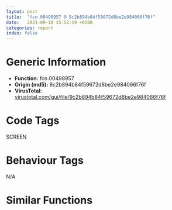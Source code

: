 ```yaml
---
layout: post
title:  "fcn.00498957 @ 9c2b894b84f59672d8be2e984066f76f"
date:   2021-09-10 15:52:19 +0300
categories: report
index: false
---
```


# Generic Information
- **Function:** fcn.00498957
- **Origin (md5):** 9c2b894b84f59672d8be2e984066f76f
- **VirusTotal:** [virustotal.com/gui/file/9c2b894b84f59672d8be2e984066f76f][virustotal_ref]

# Code Tags
<span class="tag" id="SCREEN">SCREEN</span>


# Behaviour Tags
<span class="bhv-tag" id="na">N/A</span>

# Similar Functions
<script type="text/javascript" src="https://www.gstatic.com/charts/loader.js"></script>
<script type="text/javascript">

    google.charts.load('current', {'packages':['corechart']});
    google.charts.setOnLoadCallback(drawChart);

    function drawChart() {
    var data = new google.visualization.DataTable();
        data.addColumn('number', 'X');
        data.addColumn('number', 'Y');
        data.addColumn({type: 'string', role: 'tooltip', 'p': {'html': true}});
        data.addColumn({'type': 'string', 'role': 'style'});
        
        data.addRows([
    [-4176.810546875, -685.6163330078125, '<b><a href="/report/fcn.00498957@9c2b894b84f59672d8be2e984066f76f">fcn.00498957</a><br>@9c2b894b84f59672d8be2e984066f76f</b><br>push ebp<br>mov ebp, esp<br>sub esp, 0x3c<br>mov eax, dword[0x5d9004]<br>xor eax, ebp<br>mov dword[ebp-4], eax<br>push ebx<br>mov ebx, ecx<br>push esi<br>mov esi, dword[ebp+0xc]<br>push edi<br>mov eax, dword[ebx+0xfc]<br>mov edi, dword[ebp+0x10]<br>mov dword[ebp-0x28], esi<br>mov dword[ebp-0x30], edi<br>test eax, eax<br>je 0x4989c8<br>push dword[eax+0x20]<br>call dword[sym.imp.USER32.dll_IsWindowVisible]<br>test eax, eax<br>je 0x4989c8<br>xor eax, eax<br>mov dword[ebp-0x14], eax<br>mov dword[ebp-0x10], eax<br>mov dword[ebp-0xc], eax<br>mov dword[ebp-8], eax<br>lea eax, [ebp-0x14]<br>push eax<br>mov eax, dword[ebx+0xfc]<br>push dword[eax+0x20]<br>call dword[sym.imp.USER32.dll_GetWindowRect]<br>push edi<br>push esi<br>lea eax, [ebp-0x14]<br>push eax<br>call dword[sym.imp.USER32.dll_PtInRect]<br>mov ecx, dword[ebx+0xfc]<br>push eax<br>call fcn.00500bfc<br>cmp dword[ebp+8], 0x201<br>jne 0x498a62<br>cmp dword[0x5dfe28], 0<br>jne 0x4989f0<br>push 0x12<br>call dword[sym.imp.USER32.dll_GetAsyncKeyState]<br>mov ecx, 0x8000<br>test cx, ax<br>je 0x498a62<br>mov edi, dword[0x5dfe8c]<br>test edi, edi<br>je 0x498a62<br>mov esi, edi<br>test edi, edi<br>je 0x498fa5<br>mov esi, dword[esi+8]<br>mov edi, dword[edi]<br>mov dword[ebp-0x2c], esi<br>test esi, esi<br>je 0x498fa5<br>push dword[esi+0x20]<br>call fcn.00415cde<br>test eax, eax<br>je 0x498a5b<br>mov eax, dword[ebp-0x28]<br>mov dword[ebp-0x38], eax<br>mov eax, dword[ebp-0x30]<br>mov dword[ebp-0x34], eax<br>lea eax, [ebp-0x38]<br>push eax<br>push dword[esi+0x20]<br>call dword[sym.imp.USER32.dll_ScreenToClient]<br>mov eax, dword[esi]<br>push dword[ebp-0x34]<br>push dword[ebp-0x38]<br>mov esi, dword[eax+0x390]<br>mov ecx, esi<br>call fcn.00553897<br>mov ecx, dword[ebp-0x2c]<br>call esi<br>test eax, eax<br>jns 0x498b3a<br>test edi, edi<br>jne 0x4989fa<br>mov esi, dword[ebp-0x28]<br>and dword[ebp-0x2c], 0<br>call fcn.004448f8<br>cmp dword[0x5dfe28], 0<br>mov edi, eax<br>jne 0x498e49<br>test edi, edi<br>je 0x498e49<br>mov eax, dword[ebp-0x30]<br>mov ecx, edi<br>mov dword[ebp-8], eax<br>lea eax, [ebp-0xc]<br>push eax<br>mov dword[ebp-0xc], esi<br>call fcn.004432a9<br>cmp eax, 4<br>jne 0x498e34<br>call fcn.00444752<br>mov esi, eax<br>mov dword[ebp-0x3c], esi<br>test esi, esi<br>je 0x498bbf<br>push dword[esi+0x1170]<br>call dword[sym.imp.USER32.dll_IsWindow]<br>test eax, eax<br>je 0x498bbf<br>xor eax, eax<br>mov dword[ebp-0x14], eax<br>mov dword[ebp-0x10], eax<br>mov dword[ebp-0xc], eax<br>mov dword[ebp-8], eax<br>lea eax, [ebp-0x14]<br>push eax<br>push dword[esi+0x1170]<br>call dword[sym.imp.USER32.dll_GetWindowRect]<br>push dword[ebp-0x30]<br>lea eax, [ebp-0x14]<br>push dword[ebp-0x28]<br>push eax<br>call dword[sym.imp.USER32.dll_PtInRect]<br>test eax, eax<br>je 0x498bbf<br>push dword[esi+0x1170]<br>call fcn.00415cde<br>push eax<br>push 0x5d8578<br>call fcn.004317b9<br>pop ecx<br>pop ecx<br>xor ecx, ecx<br>mov esi, eax<br>mov eax, dword[ebp-0x3c]<br>push ecx<br>push ecx<br>push 0x10<br>push dword[eax+0x20]<br>mov dword[eax+0x1170], ecx<br>call dword[sym.imp.USER32.dll_SendMessageW]<br>mov dword[0x5e0834], esi<br>xor eax, eax<br>jmp 0x498f92<br>mov edi, dword[ebp-0x2c]<br>mov ecx, edi<br>push eax<br>call fcn.00436cc2<br>mov dword[ebp-0x2c], eax<br>mov ecx, dword[eax]<br>mov esi, dword[ecx+0x38]<br>mov ecx, esi<br>call fcn.00553897<br>mov ecx, dword[ebp-0x2c]<br>call esi<br>test eax, eax<br>je 0x498a5f<br>mov eax, dword[ebp-0x2c]<br>mov eax, dword[eax]<br>mov esi, dword[eax+0x38]<br>mov ecx, esi<br>call fcn.00553897<br>mov ecx, dword[ebp-0x2c]<br>call esi<br>cmp eax, dword[ebp+0x14]<br>jne 0x498a5f<br>push dword[ebp-0x34]<br>mov eax, dword[ebp-0x2c]<br>push dword[ebp-0x38]<br>add eax, 0x54<br>push eax<br>call dword[sym.imp.USER32.dll_PtInRect]<br>test eax, eax<br>je 0x498a5f<br>movzx ecx, word[ebp-0x34]<br>movzx eax, word[ebp-0x38]<br>shl ecx, 0x10<br>or ecx, eax<br>push ecx<br>push 0<br>push 0x201<br>push dword[edi+0x20]<br>call dword[sym.imp.USER32.dll_SendMessageW]<br>xor eax, eax<br>inc eax<br>jmp 0x498f92<br>xor eax, eax<br>mov dword[ebp-0x24], eax<br>mov dword[ebp-0x20], eax<br>mov dword[ebp-0x1c], eax<br>mov dword[ebp-0x18], eax<br>cmp dword[0x5e0834], eax<br>je 0x498d64<br>mov esi, dword[edi+0x20]<br>push eax<br>call fcn.00419a63<br>push esi<br>lea ecx, [eax+0x1c]<br>call fcn.00432e88<br>test eax, eax<br>jne 0x498c09<br>mov esi, dword[edi+0x20]<br>push eax<br>call fcn.00419a63<br>push esi<br>lea ecx, [eax+0x38]<br>call fcn.00432e88<br>test eax, eax<br>je 0x498d64<br>mov eax, dword[edi]<br>lea ecx, [ebp-0x24]<br>push ecx<br>mov esi, dword[eax+0x1d4]<br>mov ecx, esi<br>call fcn.00553897<br>mov ecx, edi<br>call esi<br>mov dword[ebp-0x34], eax<br>test eax, eax<br>je 0x498d64<br>push eax<br>push 0x5d854c<br>call fcn.004317b9<br>mov esi, eax<br>mov eax, dword[ebp-0x28]<br>mov dword[ebp-0xc], eax<br>mov eax, dword[ebp-0x30]<br>pop ecx<br>mov dword[ebp-8], eax<br>lea eax, [ebp-0xc]<br>pop ecx<br>push eax<br>mov eax, dword[ebp-0x34]<br>mov dword[ebp-0x3c], esi<br>push dword[eax+0x20]<br>call dword[sym.imp.USER32.dll_ScreenToClient]<br>push dword[ebp-8]<br>lea eax, [ebp-0x24]<br>push dword[ebp-0xc]<br>push eax<br>call dword[sym.imp.USER32.dll_PtInRect]<br>test eax, eax<br>je 0x498cd1<br>test esi, esi<br>je 0x498c89<br>mov eax, dword[esi]<br>mov esi, dword[eax+0x44c]<br>mov ecx, esi<br>call fcn.00553897<br>mov ecx, dword[ebp-0x3c]<br>call esi<br>test eax, eax<br>je 0x498ca9<br>mov eax, dword[edi]<br>mov esi, dword[eax+0x1cc]<br>mov ecx, esi<br>call fcn.00553897<br>mov ecx, edi<br>call esi<br>test eax, eax<br>jne 0x498ca9<br>push eax<br>push eax<br>push 0x10<br>jmp 0x498bae<br>cmp dword[ebp+8], 0x204<br>je 0x498cbf<br>cmp dword[ebp+8], 0x205<br>jne 0x498bb7<br>cmp dword[edi+0x116c], 0<br>je 0x498bb7<br>jmp 0x498b33<br>test esi, esi<br>je 0x498d64<br>mov eax, dword[esi]<br>mov esi, dword[eax+0x44c]<br>mov ecx, esi<br>call fcn.00553897<br>mov edi, dword[ebp-0x3c]<br>mov ecx, edi<br>call esi<br>test eax, eax<br>jne 0x498d64<br>mov eax, dword[edi]<br>mov esi, dword[eax+0x440]<br>mov ecx, esi<br>call fcn.00553897<br>mov ecx, edi<br>call esi<br>push dword[edi+0x20]<br>call dword[sym.imp.USER32.dll_GetParent]<br>push eax<br>call fcn.00415cb4<br>push eax<br>push 0x5d8578<br>call fcn.004317b9<br>mov esi, eax<br>pop ecx<br>pop ecx<br>test esi, esi<br>je 0x498d64<br>mov eax, dword[ebp-0x28]<br>mov ecx, esi<br>mov dword[ebp-0x38], eax<br>mov eax, dword[ebp-0x30]<br>mov dword[ebp-0x34], eax<br>lea eax, [ebp-0x38]<br>push eax<br>call fcn.004432a9<br>test eax, eax<br>je 0x498b33<br>jle 0x498d64<br>cmp eax, 2<br>jle 0x498e15<br>cmp eax, 3<br>je 0x498b33<br>cmp eax, 5<br>je 0x498b33<br>call fcn.004448f8<br>mov edi, eax<br>test edi, edi<br>je 0x498e49<br>mov ecx, dword[edi]<br>mov esi, dword[ecx+0x1cc]<br>mov ecx, esi<br>call fcn.00553897<br>mov ecx, edi<br>call esi<br>test eax, eax<br>jne 0x498e49<br>mov eax, dword[edi]<br>mov esi, dword[eax+0x1dc]<br>mov ecx, esi<br>call fcn.00553897<br>mov ecx, edi<br>call esi<br>push 0<br>neg eax<br>push 0<br>sbb esi, esi<br>push 0x10<br>push dword[edi+0x20]<br>inc esi<br>mov dword[ebp-0x2c], esi<br>call dword[sym.imp.USER32.dll_SendMessageW]<br>call dword[sym.imp.USER32.dll_GetFocus]<br>push eax<br>call fcn.00415cb4<br>test eax, eax<br>je 0x498de3<br>push 0x5d8528<br>mov ecx, eax<br>call fcn.00431851<br>test eax, eax<br>je 0x498de3<br>mov ecx, dword[ebx+0xb0]<br>call fcn.0041bde5<br>test esi, esi<br>mov esi, dword[ebp-0x28]<br>je 0x498e4c<br>push dword[ebp-0x30]<br>push esi<br>call dword[sym.imp.USER32.dll_WindowFromPoint]<br>push eax<br>call fcn.00415cb4<br>push eax<br>push 0x58cce4<br>call fcn.004317b9<br>pop ecx<br>pop ecx<br>test eax, eax<br>je 0x498e11<br>cmp dword[eax+0x20], 0<br>jne 0x498e4c<br>xor edi, edi<br>jmp 0x498e4f<br>push 0<br>push 0<br>push 0x10<br>push dword[esi+0x20]<br>call dword[sym.imp.USER32.dll_SendMessageW]<br>mov ecx, dword[ebx+0xb0]<br>call fcn.0041bde5<br>jmp 0x498bb7<br>cmp eax, 1<br>je 0x498e3e<br>cmp eax, 2<br>jne 0x498e49<br>push 0<br>push 0<br>push 0x10<br>push dword[edi+0x20]<br>jmp 0x498e1e<br>mov esi, dword[ebp-0x28]<br>mov edi, dword[ebp-0x2c]<br>cmp dword[ebp+8], 0xa5<br>jne 0x498f90<br>mov eax, dword[ebx+0xb0]<br>test eax, eax<br>je 0x498e69<br>mov eax, dword[eax+0x20]<br>cmp dword[ebp+0x14], eax<br>jne 0x498f90<br>mov ecx, ebx<br>call fcn.0049724d<br>test eax, eax<br>je 0x498f90<br>push ecx<br>push ecx<br>mov ecx, dword[ebp-0x30]<br>mov eax, esp<br>mov dword[eax+4], ecx<br>mov ecx, ebx<br>mov dword[eax], esi<br>call fcn.00497ffd<br>cmp eax, 2<br>je 0x498eb1<br>cmp eax, 3<br>je 0x498eb1<br>cmp eax, 8<br>je 0x498eb1<br>cmp eax, 9<br>je 0x498eb1<br>cmp eax, 0x14<br>jne 0x498f90<br>mov eax, dword[ebx+0xb0]<br>push 0<br>push dword[eax+0x20]<br>call dword[sym.imp.USER32.dll_GetSystemMenu]<br>push eax<br>call fcn.0042e39a<br>mov esi, eax<br>test esi, esi<br>je 0x498f90<br>cmp dword[esi+4], 0<br>je 0x498f90<br>push dword[esi+4]<br>call dword[sym.imp.USER32.dll_IsMenu]<br>test eax, eax<br>je 0x498f90<br>push 0<br>push 0xf030<br>push dword[esi+4]<br>call dword[sym.imp.USER32.dll_EnableMenuItem]<br>push 0<br>push 0xf120<br>push dword[esi+4]<br>call dword[sym.imp.USER32.dll_EnableMenuItem]<br>mov eax, dword[ebx+0xb0]<br>push dword[eax+0x20]<br>call dword[sym.imp.USER32.dll_IsZoomed]<br>test eax, eax<br>je 0x498f29<br>push 3<br>push 0xf030<br>jmp 0x498f43<br>mov eax, dword[ebx+0xb0]<br>push dword[eax+0x20]<br>call dword[sym.imp.USER32.dll_IsIconic]<br>test eax, eax<br>jne 0x498f4c<br>push 3<br>push 0xf120<br>push dword[esi+4]<br>call dword[sym.imp.USER32.dll_EnableMenuItem]<br>mov eax, dword[ebx+0xb0]<br>test eax, eax<br>je 0x498f59<br>mov eax, dword[eax+0x20]<br>push 0<br>push eax<br>push 0<br>push dword[ebp-0x30]<br>push dword[ebp-0x28]<br>push 0x100<br>push dword[esi+4]<br>call dword[sym.imp.USER32.dll_TrackPopupMenu]<br>test eax, eax<br>je 0x498f90<br>push 0<br>push eax<br>mov eax, dword[ebx+0xb0]<br>push 0x112<br>push dword[eax+0x20]<br>call dword[sym.imp.USER32.dll_SendMessageW]<br>xor edi, edi<br>inc edi<br>mov eax, edi<br>mov ecx, dword[ebp-4]<br>pop edi<br>pop esi<br>xor ecx, ebp<br>pop ebx<br>call fcn.00553199<br>mov esp, ebp<br>pop ebp<br>ret 0x10<br>call fcn.0040f785<br>int3 <br><eoc> ', 'point { fill-color: #e0440e; }'],
[4176.810546875, 685.6163330078125, '<b><a href="/report/fcn.100ad69a@e5d49e0823e602f2ee948ac39d32c1eb">fcn.100ad69a</a><br>@e5d49e0823e602f2ee948ac39d32c1eb</b><br>push ebp<br>mov ebp, esp<br>sub esp, 0x38<br>mov eax, dword[0x1019a040]<br>xor eax, ebp<br>mov dword[ebp-4], eax<br>push ebx<br>mov ebx, ecx<br>push esi<br>mov esi, dword[ebp+0xc]<br>push edi<br>mov eax, dword[ebx+0xfc]<br>mov edi, dword[ebp+0x10]<br>mov dword[ebp-0x28], esi<br>mov dword[ebp-0x2c], edi<br>test eax, eax<br>je 0x100ad70b<br>push dword[eax+0x20]<br>call dword[sym.imp.USER32.dll_IsWindowVisible]<br>test eax, eax<br>je 0x100ad70b<br>xor eax, eax<br>mov dword[ebp-0x14], eax<br>mov dword[ebp-0x10], eax<br>mov dword[ebp-0xc], eax<br>mov dword[ebp-8], eax<br>lea eax, [ebp-0x14]<br>push eax<br>mov eax, dword[ebx+0xfc]<br>push dword[eax+0x20]<br>call dword[sym.imp.USER32.dll_GetWindowRect]<br>push edi<br>push esi<br>lea eax, [ebp-0x14]<br>push eax<br>call dword[sym.imp.USER32.dll_PtInRect]<br>mov ecx, dword[ebx+0xfc]<br>push eax<br>call fcn.100e455f<br>cmp dword[ebp+8], 0x201<br>jne 0x100ad792<br>cmp dword[0x101a1d94], 0<br>jne 0x100ad72f<br>push 0x12<br>call dword[sym.imp.USER32.dll_GetAsyncKeyState]<br>mov ecx, 0x8000<br>test cx, ax<br>je 0x100ad792<br>mov esi, dword[0x101a1dfc]<br>jmp 0x100ad78b<br>mov edi, esi<br>test esi, esi<br>je 0x100adc64<br>mov edi, dword[edi+8]<br>mov esi, dword[esi]<br>test edi, edi<br>je 0x100adc64<br>push dword[edi+0x20]<br>call fcn.1000df1a<br>test eax, eax<br>je 0x100ad78b<br>mov eax, dword[ebp-0x28]<br>mov dword[ebp-0x38], eax<br>mov eax, dword[ebp-0x2c]<br>mov dword[ebp-0x34], eax<br>lea eax, [ebp-0x38]<br>push eax<br>push dword[edi+0x20]<br>call dword[sym.imp.USER32.dll_ScreenToClient]<br>push dword[ebp-0x34]<br>mov eax, dword[edi]<br>mov ecx, edi<br>push dword[ebp-0x38]<br>call dword[eax+0x38c]<br>test eax, eax<br>jns 0x100ad86a<br>test esi, esi<br>jne 0x100ad737<br>mov esi, dword[ebp-0x28]<br>and dword[ebp-0x30], 0<br>call fcn.1004acd2<br>cmp dword[0x101a1d94], 0<br>mov edi, eax<br>jne 0x100adb14<br>test edi, edi<br>je 0x100adb14<br>mov eax, dword[ebp-0x2c]<br>mov ecx, edi<br>mov dword[ebp-8], eax<br>lea eax, [ebp-0xc]<br>push eax<br>mov dword[ebp-0xc], esi<br>call fcn.10049837<br>cmp eax, 4<br>jne 0x100adaff<br>call fcn.1004ab2c<br>mov esi, eax<br>mov dword[ebp-0x34], esi<br>test esi, esi<br>je 0x100ad8d1<br>push dword[esi+0x10e0]<br>call dword[sym.imp.USER32.dll_IsWindow]<br>test eax, eax<br>je 0x100ad8d1<br>xor eax, eax<br>mov dword[ebp-0x14], eax<br>mov dword[ebp-0x10], eax<br>mov dword[ebp-0xc], eax<br>mov dword[ebp-8], eax<br>lea eax, [ebp-0x14]<br>push eax<br>push dword[esi+0x10e0]<br>call dword[sym.imp.USER32.dll_GetWindowRect]<br>push dword[ebp-0x2c]<br>lea eax, [ebp-0x14]<br>push dword[ebp-0x28]<br>push eax<br>call dword[sym.imp.USER32.dll_PtInRect]<br>test eax, eax<br>je 0x100ad8d1<br>push dword[esi+0x10e0]<br>call fcn.1000df1a<br>push eax<br>push 0x10199694<br>call fcn.1000904b<br>pop ecx<br>pop ecx<br>xor ecx, ecx<br>mov esi, eax<br>mov eax, dword[ebp-0x34]<br>push ecx<br>push ecx<br>push 0x10<br>push dword[eax+0x20]<br>mov dword[eax+0x10e0], ecx<br>call dword[sym.imp.USER32.dll_SendMessageW]<br>mov dword[0x101a1bd8], esi<br>xor eax, eax<br>jmp 0x100adc51<br>push eax<br>mov ecx, edi<br>call fcn.1005c9b9<br>mov esi, eax<br>mov ecx, esi<br>mov edx, dword[esi]<br>call dword[edx+0x38]<br>test eax, eax<br>je 0x100ad78f<br>mov edx, dword[esi]<br>mov ecx, esi<br>call dword[edx+0x38]<br>cmp eax, dword[ebp+0x14]<br>jne 0x100ad78f<br>push dword[ebp-0x34]<br>lea eax, [esi+0x54]<br>push dword[ebp-0x38]<br>push eax<br>call dword[sym.imp.USER32.dll_PtInRect]<br>test eax, eax<br>je 0x100ad78f<br>movzx ecx, word[ebp-0x34]<br>movzx eax, word[ebp-0x38]<br>shl ecx, 0x10<br>or ecx, eax<br>push ecx<br>push 0<br>push 0x201<br>push dword[edi+0x20]<br>call dword[sym.imp.USER32.dll_SendMessageW]<br>xor eax, eax<br>inc eax<br>jmp 0x100adc51<br>xor eax, eax<br>mov dword[ebp-0x24], eax<br>mov dword[ebp-0x20], eax<br>mov dword[ebp-0x1c], eax<br>mov dword[ebp-0x18], eax<br>cmp dword[0x101a1bd8], eax<br>je 0x100ada3e<br>mov esi, dword[edi+0x20]<br>push eax<br>call fcn.1001163c<br>push esi<br>lea ecx, [eax+0x1c]<br>call fcn.1001984a<br>test eax, eax<br>jne 0x100ad91b<br>mov esi, dword[edi+0x20]<br>push eax<br>call fcn.1001163c<br>push esi<br>lea ecx, [eax+0x38]<br>call fcn.1001984a<br>test eax, eax<br>je 0x100ada3e<br>mov eax, dword[edi]<br>lea ecx, [ebp-0x24]<br>push ecx<br>mov ecx, edi<br>call dword[eax+0x1d0]<br>mov dword[ebp-0x34], eax<br>test eax, eax<br>je 0x100ada3e<br>push eax<br>push 0x101999a4<br>call fcn.1000904b<br>mov esi, eax<br>mov eax, dword[ebp-0x28]<br>mov dword[ebp-0xc], eax<br>mov eax, dword[ebp-0x2c]<br>pop ecx<br>mov dword[ebp-8], eax<br>lea eax, [ebp-0xc]<br>pop ecx<br>push eax<br>mov eax, dword[ebp-0x34]<br>push dword[eax+0x20]<br>call dword[sym.imp.USER32.dll_ScreenToClient]<br>push dword[ebp-8]<br>lea eax, [ebp-0x24]<br>push dword[ebp-0xc]<br>push eax<br>call dword[sym.imp.USER32.dll_PtInRect]<br>test eax, eax<br>je 0x100ad9c4<br>test esi, esi<br>je 0x100ad985<br>mov eax, dword[esi]<br>mov ecx, esi<br>call dword[eax+0x448]<br>test eax, eax<br>je 0x100ad99c<br>mov eax, dword[edi]<br>mov ecx, edi<br>call dword[eax+0x1c8]<br>test eax, eax<br>jne 0x100ad99c<br>push eax<br>push eax<br>push 0x10<br>jmp 0x100ad8c0<br>cmp dword[ebp+8], 0x204<br>je 0x100ad9b2<br>cmp dword[ebp+8], 0x205<br>jne 0x100ad8c9<br>cmp dword[edi+0x10dc], 0<br>je 0x100ad8c9<br>jmp 0x100ad863<br>test esi, esi<br>je 0x100ada3e<br>mov eax, dword[esi]<br>mov ecx, esi<br>call dword[eax+0x448]<br>test eax, eax<br>jne 0x100ada3e<br>mov eax, dword[esi]<br>mov ecx, esi<br>call dword[eax+0x43c]<br>push dword[esi+0x20]<br>call dword[sym.imp.USER32.dll_GetParent]<br>push eax<br>call fcn.1000def0<br>push eax<br>push 0x10199694<br>call fcn.1000904b<br>mov esi, eax<br>pop ecx<br>pop ecx<br>test esi, esi<br>je 0x100ada3e<br>mov eax, dword[ebp-0x28]<br>mov ecx, esi<br>mov dword[ebp-0x38], eax<br>mov eax, dword[ebp-0x2c]<br>mov dword[ebp-0x34], eax<br>lea eax, [ebp-0x38]<br>push eax<br>call fcn.10049837<br>test eax, eax<br>je 0x100ad863<br>jle 0x100ada3e<br>cmp eax, 2<br>jle 0x100adae0<br>cmp eax, 3<br>je 0x100ad863<br>cmp eax, 5<br>je 0x100ad863<br>call fcn.1004acd2<br>mov esi, eax<br>test esi, esi<br>je 0x100adb14<br>mov edx, dword[esi]<br>mov ecx, esi<br>call dword[edx+0x1c8]<br>test eax, eax<br>jne 0x100adb14<br>mov eax, dword[esi]<br>mov ecx, esi<br>call dword[eax+0x1d8]<br>push 0<br>neg eax<br>push 0<br>sbb edi, edi<br>push 0x10<br>push dword[esi+0x20]<br>inc edi<br>mov dword[ebp-0x30], edi<br>call dword[sym.imp.USER32.dll_SendMessageW]<br>call dword[sym.imp.USER32.dll_GetFocus]<br>push eax<br>call fcn.1000def0<br>test eax, eax<br>je 0x100adaab<br>push 0x10199860<br>mov ecx, eax<br>call fcn.100090e1<br>test eax, eax<br>je 0x100adaab<br>mov ecx, dword[ebx+0xb0]<br>call fcn.100127a0<br>mov esi, dword[ebp-0x28]<br>test edi, edi<br>mov edi, dword[ebp-0x2c]<br>je 0x100adb1a<br>push edi<br>push esi<br>call dword[sym.imp.USER32.dll_WindowFromPoint]<br>push eax<br>call fcn.1000def0<br>push eax<br>push 0x10153798<br>call fcn.1000904b<br>pop ecx<br>pop ecx<br>test eax, eax<br>je 0x100adada<br>cmp dword[eax+0x20], 0<br>jne 0x100adb1a<br>and dword[ebp-0x30], 0<br>jmp 0x100adb1a<br>push 0<br>push 0<br>push 0x10<br>push dword[esi+0x20]<br>call dword[sym.imp.USER32.dll_SendMessageW]<br>mov ecx, dword[ebx+0xb0]<br>call fcn.100127a0<br>jmp 0x100ad8c9<br>cmp eax, 1<br>je 0x100adb09<br>cmp eax, 2<br>jne 0x100adb14<br>push 0<br>push 0<br>push 0x10<br>push dword[edi+0x20]<br>jmp 0x100adae9<br>mov esi, dword[ebp-0x28]<br>mov edi, dword[ebp-0x2c]<br>cmp dword[ebp+8], 0xa5<br>jne 0x100adc4e<br>mov eax, dword[ebx+0xb0]<br>test eax, eax<br>je 0x100adb34<br>mov eax, dword[eax+0x20]<br>cmp dword[ebp+0x14], eax<br>jne 0x100adc4e<br>mov ecx, ebx<br>call fcn.10083936<br>test eax, eax<br>je 0x100adc4e<br>push ecx<br>push ecx<br>mov eax, esp<br>mov ecx, ebx<br>mov dword[eax], esi<br>mov dword[eax+4], edi<br>call fcn.100acdf6<br>cmp eax, 2<br>je 0x100adb79<br>cmp eax, 3<br>je 0x100adb79<br>cmp eax, 8<br>je 0x100adb79<br>cmp eax, 9<br>je 0x100adb79<br>cmp eax, 0x14<br>jne 0x100adc4e<br>mov eax, dword[ebx+0xb0]<br>push 0<br>push dword[eax+0x20]<br>call dword[sym.imp.USER32.dll_GetSystemMenu]<br>push eax<br>call fcn.1001a184<br>mov esi, eax<br>test esi, esi<br>je 0x100adc4e<br>cmp dword[esi+4], 0<br>je 0x100adc4e<br>push dword[esi+4]<br>call dword[sym.imp.USER32.dll_IsMenu]<br>test eax, eax<br>je 0x100adc4e<br>mov edi, dword[sym.imp.USER32.dll_EnableMenuItem]<br>push 0<br>push 0xf030<br>push dword[esi+4]<br>call edi<br>push 0<br>push 0xf120<br>push dword[esi+4]<br>call edi<br>mov eax, dword[ebx+0xb0]<br>push dword[eax+0x20]<br>call dword[sym.imp.USER32.dll_IsZoomed]<br>test eax, eax<br>je 0x100adbef<br>push 3<br>push 0xf030<br>jmp 0x100adc09<br>mov eax, dword[ebx+0xb0]<br>push dword[eax+0x20]<br>call dword[sym.imp.USER32.dll_IsIconic]<br>test eax, eax<br>jne 0x100adc0e<br>push 3<br>push 0xf120<br>push dword[esi+4]<br>call edi<br>mov eax, dword[ebx+0xb0]<br>test eax, eax<br>je 0x100adc1b<br>mov eax, dword[eax+0x20]<br>push 0<br>push eax<br>push 0<br>push dword[ebp-0x2c]<br>push dword[ebp-0x28]<br>push 0x100<br>push dword[esi+4]<br>call dword[sym.imp.USER32.dll_TrackPopupMenu]<br>test eax, eax<br>je 0x100adc4e<br>push 0<br>push eax<br>mov eax, dword[ebx+0xb0]<br>push 0x112<br>push dword[eax+0x20]<br>jmp 0x100ad8c3<br>mov eax, dword[ebp-0x30]<br>mov ecx, dword[ebp-4]<br>pop edi<br>pop esi<br>xor ecx, ebp<br>pop ebx<br>call fcn.10121853<br>mov esp, ebp<br>pop ebp<br>ret 0x10<br>call fcn.10009c74<br>int3 <br><eoc> ', 'null'],

        ]);

    var options = {
        title: 'Similarity Plot',
        legend: 'none',
        colors: ['#dedbd9', '#e6693e', '#ec8f6e', '#f3b49f', '#f6c7b6'],
        tooltip: {isHtml: true, trigger: 'both'},
        explorer: {
        actions: ["dragToZoom", "rightClickToReset"],
        },
        chartArea: {
        width: '80%',
        height: '80%'
        },
        width: '100%',
        height: '100%'
    };

    var chart = new google.visualization.ScatterChart(document.getElementById('chart_div'));

    chart.draw(data, options);
    }
    
</script>


<div id="chart_div" style="width: 100%px; height: 100%;"></div>

# Disassembled Code
{% highlight nasm %}

push ebp
mov ebp, esp
sub esp, 0x3c
mov eax, dword[0x5d9004]
xor eax, ebp
mov dword[ebp-4], eax
push ebx
mov ebx, ecx
push esi
mov esi, dword[ebp+0xc]
push edi
mov eax, dword[ebx+0xfc]
mov edi, dword[ebp+0x10]
mov dword[ebp-0x28], esi
mov dword[ebp-0x30], edi
test eax, eax
je 0x4989c8
push dword[eax+0x20]
call dword[sym.imp.USER32.dll_IsWindowVisible]
test eax, eax
je 0x4989c8
xor eax, eax
mov dword[ebp-0x14], eax
mov dword[ebp-0x10], eax
mov dword[ebp-0xc], eax
mov dword[ebp-8], eax
lea eax, [ebp-0x14]
push eax
mov eax, dword[ebx+0xfc]
push dword[eax+0x20]
call dword[sym.imp.USER32.dll_GetWindowRect]
push edi
push esi
lea eax, [ebp-0x14]
push eax
call dword[sym.imp.USER32.dll_PtInRect]
mov ecx, dword[ebx+0xfc]
push eax
call fcn.00500bfc
cmp dword[ebp+8], 0x201
jne 0x498a62
cmp dword[0x5dfe28], 0
jne 0x4989f0
push 0x12
call dword[sym.imp.USER32.dll_GetAsyncKeyState]
mov ecx, 0x8000
test cx, ax
je 0x498a62
mov edi, dword[0x5dfe8c]
test edi, edi
je 0x498a62
mov esi, edi
test edi, edi
je 0x498fa5
mov esi, dword[esi+8]
mov edi, dword[edi]
mov dword[ebp-0x2c], esi
test esi, esi
je 0x498fa5
push dword[esi+0x20]
call fcn.00415cde
test eax, eax
je 0x498a5b
mov eax, dword[ebp-0x28]
mov dword[ebp-0x38], eax
mov eax, dword[ebp-0x30]
mov dword[ebp-0x34], eax
lea eax, [ebp-0x38]
push eax
push dword[esi+0x20]
call dword[sym.imp.USER32.dll_ScreenToClient]
mov eax, dword[esi]
push dword[ebp-0x34]
push dword[ebp-0x38]
mov esi, dword[eax+0x390]
mov ecx, esi
call fcn.00553897
mov ecx, dword[ebp-0x2c]
call esi
test eax, eax
jns 0x498b3a
test edi, edi
jne 0x4989fa
mov esi, dword[ebp-0x28]
and dword[ebp-0x2c], 0
call fcn.004448f8
cmp dword[0x5dfe28], 0
mov edi, eax
jne 0x498e49
test edi, edi
je 0x498e49
mov eax, dword[ebp-0x30]
mov ecx, edi
mov dword[ebp-8], eax
lea eax, [ebp-0xc]
push eax
mov dword[ebp-0xc], esi
call fcn.004432a9
cmp eax, 4
jne 0x498e34
call fcn.00444752
mov esi, eax
mov dword[ebp-0x3c], esi
test esi, esi
je 0x498bbf
push dword[esi+0x1170]
call dword[sym.imp.USER32.dll_IsWindow]
test eax, eax
je 0x498bbf
xor eax, eax
mov dword[ebp-0x14], eax
mov dword[ebp-0x10], eax
mov dword[ebp-0xc], eax
mov dword[ebp-8], eax
lea eax, [ebp-0x14]
push eax
push dword[esi+0x1170]
call dword[sym.imp.USER32.dll_GetWindowRect]
push dword[ebp-0x30]
lea eax, [ebp-0x14]
push dword[ebp-0x28]
push eax
call dword[sym.imp.USER32.dll_PtInRect]
test eax, eax
je 0x498bbf
push dword[esi+0x1170]
call fcn.00415cde
push eax
push 0x5d8578
call fcn.004317b9
pop ecx
pop ecx
xor ecx, ecx
mov esi, eax
mov eax, dword[ebp-0x3c]
push ecx
push ecx
push 0x10
push dword[eax+0x20]
mov dword[eax+0x1170], ecx
call dword[sym.imp.USER32.dll_SendMessageW]
mov dword[0x5e0834], esi
xor eax, eax
jmp 0x498f92
mov edi, dword[ebp-0x2c]
mov ecx, edi
push eax
call fcn.00436cc2
mov dword[ebp-0x2c], eax
mov ecx, dword[eax]
mov esi, dword[ecx+0x38]
mov ecx, esi
call fcn.00553897
mov ecx, dword[ebp-0x2c]
call esi
test eax, eax
je 0x498a5f
mov eax, dword[ebp-0x2c]
mov eax, dword[eax]
mov esi, dword[eax+0x38]
mov ecx, esi
call fcn.00553897
mov ecx, dword[ebp-0x2c]
call esi
cmp eax, dword[ebp+0x14]
jne 0x498a5f
push dword[ebp-0x34]
mov eax, dword[ebp-0x2c]
push dword[ebp-0x38]
add eax, 0x54
push eax
call dword[sym.imp.USER32.dll_PtInRect]
test eax, eax
je 0x498a5f
movzx ecx, word[ebp-0x34]
movzx eax, word[ebp-0x38]
shl ecx, 0x10
or ecx, eax
push ecx
push 0
push 0x201
push dword[edi+0x20]
call dword[sym.imp.USER32.dll_SendMessageW]
xor eax, eax
inc eax
jmp 0x498f92
xor eax, eax
mov dword[ebp-0x24], eax
mov dword[ebp-0x20], eax
mov dword[ebp-0x1c], eax
mov dword[ebp-0x18], eax
cmp dword[0x5e0834], eax
je 0x498d64
mov esi, dword[edi+0x20]
push eax
call fcn.00419a63
push esi
lea ecx, [eax+0x1c]
call fcn.00432e88
test eax, eax
jne 0x498c09
mov esi, dword[edi+0x20]
push eax
call fcn.00419a63
push esi
lea ecx, [eax+0x38]
call fcn.00432e88
test eax, eax
je 0x498d64
mov eax, dword[edi]
lea ecx, [ebp-0x24]
push ecx
mov esi, dword[eax+0x1d4]
mov ecx, esi
call fcn.00553897
mov ecx, edi
call esi
mov dword[ebp-0x34], eax
test eax, eax
je 0x498d64
push eax
push 0x5d854c
call fcn.004317b9
mov esi, eax
mov eax, dword[ebp-0x28]
mov dword[ebp-0xc], eax
mov eax, dword[ebp-0x30]
pop ecx
mov dword[ebp-8], eax
lea eax, [ebp-0xc]
pop ecx
push eax
mov eax, dword[ebp-0x34]
mov dword[ebp-0x3c], esi
push dword[eax+0x20]
call dword[sym.imp.USER32.dll_ScreenToClient]
push dword[ebp-8]
lea eax, [ebp-0x24]
push dword[ebp-0xc]
push eax
call dword[sym.imp.USER32.dll_PtInRect]
test eax, eax
je 0x498cd1
test esi, esi
je 0x498c89
mov eax, dword[esi]
mov esi, dword[eax+0x44c]
mov ecx, esi
call fcn.00553897
mov ecx, dword[ebp-0x3c]
call esi
test eax, eax
je 0x498ca9
mov eax, dword[edi]
mov esi, dword[eax+0x1cc]
mov ecx, esi
call fcn.00553897
mov ecx, edi
call esi
test eax, eax
jne 0x498ca9
push eax
push eax
push 0x10
jmp 0x498bae
cmp dword[ebp+8], 0x204
je 0x498cbf
cmp dword[ebp+8], 0x205
jne 0x498bb7
cmp dword[edi+0x116c], 0
je 0x498bb7
jmp 0x498b33
test esi, esi
je 0x498d64
mov eax, dword[esi]
mov esi, dword[eax+0x44c]
mov ecx, esi
call fcn.00553897
mov edi, dword[ebp-0x3c]
mov ecx, edi
call esi
test eax, eax
jne 0x498d64
mov eax, dword[edi]
mov esi, dword[eax+0x440]
mov ecx, esi
call fcn.00553897
mov ecx, edi
call esi
push dword[edi+0x20]
call dword[sym.imp.USER32.dll_GetParent]
push eax
call fcn.00415cb4
push eax
push 0x5d8578
call fcn.004317b9
mov esi, eax
pop ecx
pop ecx
test esi, esi
je 0x498d64
mov eax, dword[ebp-0x28]
mov ecx, esi
mov dword[ebp-0x38], eax
mov eax, dword[ebp-0x30]
mov dword[ebp-0x34], eax
lea eax, [ebp-0x38]
push eax
call fcn.004432a9
test eax, eax
je 0x498b33
jle 0x498d64
cmp eax, 2
jle 0x498e15
cmp eax, 3
je 0x498b33
cmp eax, 5
je 0x498b33
call fcn.004448f8
mov edi, eax
test edi, edi
je 0x498e49
mov ecx, dword[edi]
mov esi, dword[ecx+0x1cc]
mov ecx, esi
call fcn.00553897
mov ecx, edi
call esi
test eax, eax
jne 0x498e49
mov eax, dword[edi]
mov esi, dword[eax+0x1dc]
mov ecx, esi
call fcn.00553897
mov ecx, edi
call esi
push 0
neg eax
push 0
sbb esi, esi
push 0x10
push dword[edi+0x20]
inc esi
mov dword[ebp-0x2c], esi
call dword[sym.imp.USER32.dll_SendMessageW]
call dword[sym.imp.USER32.dll_GetFocus]
push eax
call fcn.00415cb4
test eax, eax
je 0x498de3
push 0x5d8528
mov ecx, eax
call fcn.00431851
test eax, eax
je 0x498de3
mov ecx, dword[ebx+0xb0]
call fcn.0041bde5
test esi, esi
mov esi, dword[ebp-0x28]
je 0x498e4c
push dword[ebp-0x30]
push esi
call dword[sym.imp.USER32.dll_WindowFromPoint]
push eax
call fcn.00415cb4
push eax
push 0x58cce4
call fcn.004317b9
pop ecx
pop ecx
test eax, eax
je 0x498e11
cmp dword[eax+0x20], 0
jne 0x498e4c
xor edi, edi
jmp 0x498e4f
push 0
push 0
push 0x10
push dword[esi+0x20]
call dword[sym.imp.USER32.dll_SendMessageW]
mov ecx, dword[ebx+0xb0]
call fcn.0041bde5
jmp 0x498bb7
cmp eax, 1
je 0x498e3e
cmp eax, 2
jne 0x498e49
push 0
push 0
push 0x10
push dword[edi+0x20]
jmp 0x498e1e
mov esi, dword[ebp-0x28]
mov edi, dword[ebp-0x2c]
cmp dword[ebp+8], 0xa5
jne 0x498f90
mov eax, dword[ebx+0xb0]
test eax, eax
je 0x498e69
mov eax, dword[eax+0x20]
cmp dword[ebp+0x14], eax
jne 0x498f90
mov ecx, ebx
call fcn.0049724d
test eax, eax
je 0x498f90
push ecx
push ecx
mov ecx, dword[ebp-0x30]
mov eax, esp
mov dword[eax+4], ecx
mov ecx, ebx
mov dword[eax], esi
call fcn.00497ffd
cmp eax, 2
je 0x498eb1
cmp eax, 3
je 0x498eb1
cmp eax, 8
je 0x498eb1
cmp eax, 9
je 0x498eb1
cmp eax, 0x14
jne 0x498f90
mov eax, dword[ebx+0xb0]
push 0
push dword[eax+0x20]
call dword[sym.imp.USER32.dll_GetSystemMenu]
push eax
call fcn.0042e39a
mov esi, eax
test esi, esi
je 0x498f90
cmp dword[esi+4], 0
je 0x498f90
push dword[esi+4]
call dword[sym.imp.USER32.dll_IsMenu]
test eax, eax
je 0x498f90
push 0
push 0xf030
push dword[esi+4]
call dword[sym.imp.USER32.dll_EnableMenuItem]
push 0
push 0xf120
push dword[esi+4]
call dword[sym.imp.USER32.dll_EnableMenuItem]
mov eax, dword[ebx+0xb0]
push dword[eax+0x20]
call dword[sym.imp.USER32.dll_IsZoomed]
test eax, eax
je 0x498f29
push 3
push 0xf030
jmp 0x498f43
mov eax, dword[ebx+0xb0]
push dword[eax+0x20]
call dword[sym.imp.USER32.dll_IsIconic]
test eax, eax
jne 0x498f4c
push 3
push 0xf120
push dword[esi+4]
call dword[sym.imp.USER32.dll_EnableMenuItem]
mov eax, dword[ebx+0xb0]
test eax, eax
je 0x498f59
mov eax, dword[eax+0x20]
push 0
push eax
push 0
push dword[ebp-0x30]
push dword[ebp-0x28]
push 0x100
push dword[esi+4]
call dword[sym.imp.USER32.dll_TrackPopupMenu]
test eax, eax
je 0x498f90
push 0
push eax
mov eax, dword[ebx+0xb0]
push 0x112
push dword[eax+0x20]
call dword[sym.imp.USER32.dll_SendMessageW]
xor edi, edi
inc edi
mov eax, edi
mov ecx, dword[ebp-4]
pop edi
pop esi
xor ecx, ebp
pop ebx
call fcn.00553199
mov esp, ebp
pop ebp
ret 0x10
call fcn.0040f785
int3

{% endhighlight %}

[virustotal_ref]: https://www.virustotal.com/gui/file/9c2b894b84f59672d8be2e984066f76f